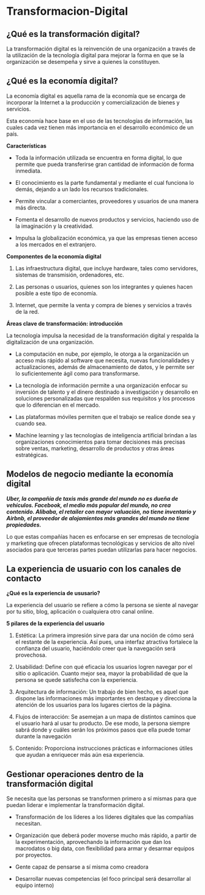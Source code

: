 # Transformacion-Digital

## ¿Qué es la transformación digital?

La transformación digital es la reinvención de una organización a través de la utilización de la tecnología digital para mejorar la forma en que se la organización se desempeña y sirve a quienes la constituyen.

## ¿Qué es la economía digital?

La economía digital es aquella rama de la economía que se encarga de incorporar la Internet a la producción y comercialización de bienes y servicios.

Esta economía hace base en el uso de las tecnologías de información, las cuales cada vez tienen más importancia en el desarrollo económico de un país.

**Características**

+ Toda la información utilizada se encuentra en forma digital, lo que permite que pueda transferirse gran cantidad de información de forma inmediata.

+ El conocimiento es la parte fundamental y mediante el cual funciona lo demás, dejando a un lado los recursos tradicionales.

+ Permite vincular a comerciantes, proveedores y usuarios de una manera más directa.

+ Fomenta el desarrollo de nuevos productos y servicios, haciendo uso de la imaginación y la creatividad.

+ Impulsa la globalización económica, ya que las empresas tienen acceso a los mercados en el extranjero.

**Componentes de la economía digital**

1. Las infraestructura digital, que incluye hardware, tales como servidores, sistemas de transmisión, ordenadores, etc.

2. Las personas o usuarios, quienes son los integrantes y quienes hacen posible a este tipo de economía.

3. Internet, que permite la venta y compra de bienes y servicios a través de la red.

**Áreas clave de transformación: introducción**

La tecnología impulsa la necesidad de la transformación digital y respalda la digitalización de una organización. 

+ La computación en nube, por ejemplo, le otorga a la organización un acceso más rápido al software que necesita, nuevas funcionalidades y actualizaciones, además de almacenamiento de datos, y le permite ser lo suficientemente ágil como para transformarse.

+ La tecnología de información permite a una organización enfocar su inversión de talento y el dinero destinado a investigación y desarrollo en soluciones personalizadas que respalden sus requisitos y los procesos que lo diferencian en el mercado.

+ Las plataformas móviles permiten que el trabajo se realice donde sea y cuando sea.

+ Machine learning y las tecnologías de inteligencia artificial brindan a las organizaciones conocimientos para tomar decisiones más precisas sobre ventas, marketing, desarrollo de productos y otras áreas estratégicas.

## Modelos de negocio mediante la economía digital

***Uber, la compañía de taxis más grande del mundo no es dueña de vehículos. Facebook, el medio más popular del mundo, no crea contenido. Alibaba, el retailer con mayor valuación, no tiene inventario y Airbnb, el proveedor de alojamientos más grandes del mundo no tiene propiedades.***

Lo que estas compañías hacen es enfocarse en ser empresas de tecnología y marketing que ofrecen plataformas tecnológicas y servicios de alto nivel asociados para que terceras partes puedan utilizarlas para hacer negocios.

## La experiencia de usuario con los canales de contacto

**¿Qué es la experiencia de ususario?**

La experiencia del usuario se refiere a cómo la persona se siente al navegar por tu sitio, blog, aplicación o cualquiera otro canal online.

**5 pilares de la experiencia del usuario**

1. Estética: La primera impresión sirve para dar una noción de cómo será el restante de la experiencia. Así pues, una interfaz atractiva fortalece la confianza del usuario, haciéndolo creer que la navegación será provechosa.

2. Usabilidad: Define con qué eficacia los usuarios logren navegar por el sitio o aplicación. Cuanto mejor sea, mayor la probabilidad de que la persona se quede satisfecha con la experiencia.

3. Arquitectura de información: Un trabajo de bien hecho, es aquel que dispone las informaciones más importantes en destaque y direcciona la atención de los usuarios para los lugares ciertos de la página.

4. Flujos de interacción: Se asemejan a un mapa de distintos caminos que el usuario hará al usar tu producto. De ese modo, la persona siempre sabrá donde y cuáles serán los próximos pasos que ella puede tomar durante la navegación

5. Contenido: Proporciona instrucciones prácticas e informaciones útiles que ayudan a enriquecer más aún esa experiencia.

##  Gestionar operaciones dentro de la transformación digital

Se necesita que las personas se transformen primero a sí mismas para que puedan liderar e implementar la transformación digital.

+ Transformación de los líderes a los líderes digitales que las compañías necesitan.

+ Organización que deberá poder moverse mucho más rápido, a partir de la experimentación, aprovechando la información que dan los macrodatos o big data, con flexibilidad para armar y desarmar equipos por proyectos.

+ Gente capaz de pensarse a sí misma como creadora

+ Desarrollar nuevas competencias (el foco principal será desarrollar al equipo interno)



